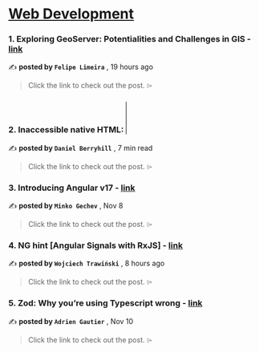 
<h1><a href=https://medium.com/tag/web-development/recommended target="_blank" rel="noopener noreferrer">Web Development</a></h1>
<h3>1. Exploring GeoServer: Potentialities and Challenges in GIS - <a href=https://medium.com/@limeira.felipe94/exploring-geoserver-potentialities-and-challenges-in-gis-e8f1b7f096c4?source=tag_recommended_feed---------0-84----------web_development----------f18c91e5_dd8b_4c7c_93cf_ea11e6f924ea------- target="_blank" rel="noopener noreferrer">link</a></h3>

✍️ **posted by `Felipe Limeira`** <date> , 19 hours ago</date>

<blockquote>Click the link to check out the post. ⌲</blockquote>

<h3>2. Inaccessible native HTML: <select multiple> - <a href=https://medium.com/user-experience-design-1/inaccessible-native-html-select-multiple-ec19c7bd67e7?source=tag_recommended_feed---------1-107----------web_development----------f18c91e5_dd8b_4c7c_93cf_ea11e6f924ea------- target="_blank" rel="noopener noreferrer">link</a></h3>

✍️ **posted by `Daniel Berryhill`** <date> , 7 min read</date>

<blockquote>Click the link to check out the post. ⌲</blockquote>

<h3>3. Introducing Angular v17 - <a href=https://medium.com/angular-blog/introducing-angular-v17-4d7033312e4b?source=tag_recommended_feed---------2-85----------web_development----------f18c91e5_dd8b_4c7c_93cf_ea11e6f924ea------- target="_blank" rel="noopener noreferrer">link</a></h3>

✍️ **posted by `Minko Gechev`** <date> , Nov 8</date>

<blockquote>Click the link to check out the post. ⌲</blockquote>

<h3>4. NG hint [Angular Signals with RxJS] - <a href=https://medium.com/javascript-everyday/ng-hint-angular-signals-with-rxjs-45a9f7c46325?source=tag_recommended_feed---------3-84----------web_development----------f18c91e5_dd8b_4c7c_93cf_ea11e6f924ea------- target="_blank" rel="noopener noreferrer">link</a></h3>

✍️ **posted by `Wojciech Trawiński`** <date> , 8 hours ago</date>

<blockquote>Click the link to check out the post. ⌲</blockquote>

<h3>5. Zod: Why you’re using Typescript wrong - <a href=https://medium.com/ekino-france/zod-why-youre-using-typescript-wrong-b0c1583df089?source=tag_recommended_feed---------4-107----------web_development----------f18c91e5_dd8b_4c7c_93cf_ea11e6f924ea------- target="_blank" rel="noopener noreferrer">link</a></h3>

✍️ **posted by `Adrien Gautier`** <date> , Nov 10</date>

<blockquote>Click the link to check out the post. ⌲</blockquote>


